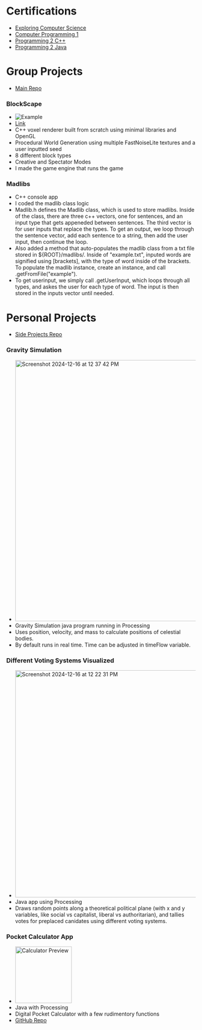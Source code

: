 # Certifications
- [Exploring Computer Science](https://github.com/SaltyNickel702/school/blob/main/Certificates/Nicholas%20M%20Wolf_Computer%20Programming%20I_12162024.pdf)
- [Computer Programming 1](https://github.com/SaltyNickel702/school/blob/main/Certificates/Nicholas%20M%20Wolf_Computer%20Programming%20I_12162024.pdf)
- [Programming 2 C++](https://github.com/SaltyNickel702/school/blob/main/Certificates/Nicholas%20M%20Wolf_Computer%20Programming%202%20C%2B%2B_05072025.pdf)
- [Programming 2 Java](https://github.com/SaltyNickel702/school/blob/main/Certificates/Nicholas%20M%20Wolf_Computer%20Programming%202%20Java%20_05092025.pdf)


# Group Projects
- [Main Repo](https://github.com/SaltyNickel702/CppGroup/)

### BlockScape
- ![Example](https://github.com/user-attachments/assets/e8a3d5cb-9397-4599-b126-f8d6515f4cfc)
- [Link](https://github.com/SaltyNickel702/BlockScape/)
- C++ voxel renderer built from scratch using minimal libraries and OpenGL
- Procedural World Generation using multiple FastNoiseLite textures and a user inputted seed
- 8 different block types
- Creative and Spectator Modes
- I made the game engine that runs the game

### Madlibs
- C++ console app
- I coded the madlib class logic
- Madlib.h defines the Madlib class, which is used to store madlibs. Inside of the class, there are three c++ vectors, one for sentences, and an input type that gets appeneded between sentences. The third vector is for user inputs that replace the types. To get an output, we loop through the sentence vector, add each sentence to a string, then add the user input, then continue the loop.<br>
- Also added a method that auto-populates the madlib class from a txt file stored in ${ROOT}/madlibs/. Inside of "example.txt", inputed words are signified using [brackets], with the type of word inside of the brackets. To populate the madlib instance, create an instance, and call .getFromFile("example").<br>
- To get userinput, we simply call .getUserInput, which loops through all types, and askes the user for each type of word. The input is then stored in the inputs vector until needed.

# Personal Projects
- [Side Projects Repo](https://github.com/SaltyNickel702/SideProjects)

### Gravity Simulation
- <img width="692" alt="Screenshot 2024-12-16 at 12 37 42 PM" src="https://github.com/user-attachments/assets/879e6358-b6b9-4fb3-9507-2e83d1d7c8d9" />
- Gravity Simulation java program running in Processing
- Uses position, velocity, and mass to calculate positions of celestial bodies.
- By default runs in real time. Time can be adjusted in timeFlow variable.

### Different Voting Systems Visualized
- <img width="602" alt="Screenshot 2024-12-16 at 12 22 31 PM" src="https://github.com/user-attachments/assets/34039859-645f-422c-831b-c5470f1a2209" />
- Java app using Processing
- Draws random points along a theoretical political plane (with x and y variables, like social vs capitalist, liberal vs authoritarian), and tallies votes for preplaced canidates using different voting systems.

### Pocket Calculator App
- <img width="150" alt="Calculator Preview" src="https://github.com/user-attachments/assets/2df286ef-1a13-4e3f-bb9d-a2fbe1327c5e" />
- Java with Processing
- Digital Pocket Calculator with a few rudimentory functions
- [GitHub Repo](https://github.com/SaltyNickel702/school/tree/main/CompProg1/src/term1/Calculator)
